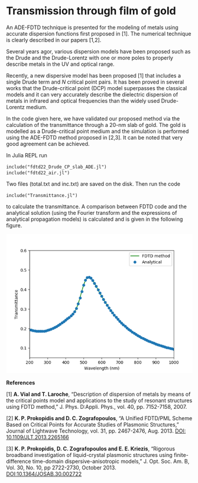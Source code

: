 # Transmission through film of gold

An ADE-FDTD technique is presented for the modeling of metals using accurate dispersion functions first proposed in [1]. The numerical technique is clearly described in our papers [1,2]. 

Several years agor, various dispersion models have been proposed such as the Drude and the Drude-Lorentz with one or more poles to properly describe metals in the UV and optical range.

Recently, a new dispersive model has been proposed [1] that includes a single Drude term and *N* critical point pairs. It has been proved in several works that the Drude-critical point (DCP) model superpasses the classical models and it can very accurately describe the dielectric dispersion of metals in infrared and optical frequencies than the widely used Drude-Lorentz medium. 

In the code given here, we have validated our proposed method via the calculation of the transmittance through a 20-nm slab of gold. The gold is modelled as a Drude-critical point medium and the simulation is performed using the ADE-FDTD method proposed in [2,3]. It can be noted that very good agreement can be achieved.


In Julia REPL run 

    include("fdtd22_Drude_CP_slab_ADE.jl")
    include("fdtd22_air.jl")

Two files (total.txt and inc.txt) are saved on the disk. Then run the code
    
    include("Transmittance.jl")

to calculate the transmittance. A comparison between FDTD code and the analytical solution (using the Fourier transform and the expressions of analytical propagation models) is calculated and is given in the following figure.

![Transmittance](Transmittance.png)  


**References**

[1] **A. Vial and T. Laroche**, “Description of dispersion of metals by means of the critical points model and applications to the study of resonant structures using FDTD method,” J. Phys. D:Appli. Phys., vol. 40, pp. 7152-7158, 2007. 

[2] **K. P. Prokopidis and D. C. Zografopoulos**, “A Unified FDTD/PML Scheme Based on Critical Points for Accurate Studies of Plasmonic Structures,” Journal of Lightwave Technology, vol. 31, pp. 2467-2476, Aug. 2013. [DOI: 10.1109/JLT.2013.2265166](http://dx.doi.org/10.1109/JLT.2013.2265166)

[3] **K. P. Prokopidis, D. C. Zografopoulos and E. E. Kriezis**,  “Rigorous broadband investigation of liquid-crystal plasmonic structures using finite-difference time-domain dispersive-anisotropic models,” J. Opt. Soc. Am. B,  Vol. 30, No. 10, pp 2722-2730,  October 2013. [DOI:10.1364/JOSAB.30.002722](http://dx.doi.org/10.1364/JOSAB.30.002722)



